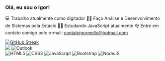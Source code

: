 ### Olá, eu sou o Igor!

💻 Trabalho atualmente como digitador
👨‍🎓 Faço Análise e Desenvolvimento de Sistemas pela Estácio
👨‍💻 Estudando JavaScript atualmente
📪 Entre em contato comigo pelo e-mail: contatoigormello@hotmail.com
<br>


[![GitHub Streak](https://github-readme-streak-stats.herokuapp.com/?user=IgorSMello)](https://git.io/streak-stats)
<br>
<a href="//https://www.linkedin.com/in/igorsoaresdemello/"><img src="https://img.shields.io/badge/LinkedIn-0077B5?style=for-the-badge&logo=linkedin&logoColor=white" class="media-object  img-responsive img-thumbnail"></a>
![Outlook](https://img.shields.io/badge/Microsoft_Outlook-0078D4?style=for-the-badge&logo=microsoft-outlook&logoColor=white)
<br>
![HTML5](https://img.shields.io/badge/html5-%23E34F26.svg?style=for-the-badge&logo=html5&logoColor=white)
![CSS3](https://img.shields.io/badge/css3-%231572B6.svg?style=for-the-badge&logo=css3&logoColor=white)
![JavaScript](https://img.shields.io/badge/javascript-%23323330.svg?style=for-the-badge&logo=javascript&logoColor=%23F7DF1E)
![Bootstrap](https://img.shields.io/badge/bootstrap-%23563D7C.svg?style=for-the-badge&logo=bootstrap&logoColor=white)
![NodeJS](https://img.shields.io/badge/node.js-6DA55F?style=for-the-badge&logo=node.js&logoColor=white)
